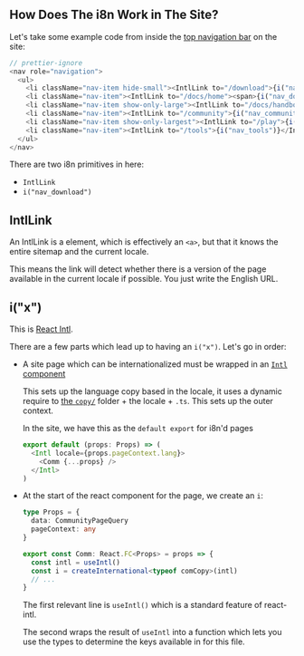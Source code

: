 ## How Does The i8n Work in The Site?

Let's take some example code from inside the [top navigation bar](../packages/typescriptlang-org/src/components/layout/TopNav.tsx) on the site:

```ts
// prettier-ignore
<nav role="navigation">
  <ul>
    <li className="nav-item hide-small"><IntlLink to="/download">{i("nav_download")}</IntlLink></li>
    <li className="nav-item"><IntlLink to="/docs/home"><span>{i("nav_documentation_short")}</span></IntlLink></li>
    <li className="nav-item show-only-large"><IntlLink to="/docs/handbook/intro.html">{i("nav_handbook")}</IntlLink></li>
    <li className="nav-item"><IntlLink to="/community">{i("nav_community")}</IntlLink></li>
    <li className="nav-item show-only-largest"><IntlLink to="/play">{i("nav_playground")}</IntlLink></li>
    <li className="nav-item"><IntlLink to="/tools">{i("nav_tools")}</IntlLink></li>
  </ul>
</nav>
```

There are two i8n primitives in here:

- `IntlLink`
- `i("nav_download")`

## IntlLink

An IntlLink is a <Link> element, which is effectively an `<a>`, but that it knows the entire sitemap and the current locale.

This means the link will detect whether there is a version of the page available in the current locale if possible. You just write the English URL.

## i("x")

This is [React Intl](https://www.npmjs.com/package/react-intl).

There are a few parts which lead up to having an `i("x")`. Let's go in order:

- A site page which can be internationalized must be wrapped in an [`Intl` component](https://github.com/microsoft/TypeScript-website/blob/v2/packages/typescriptlang-org/src/components/Intl.tsx#L7)

  This sets up the language copy based in the locale, it uses a dynamic require to [the `copy/`](https://github.com/microsoft/TypeScript-website/blob/v2/packages/typescriptlang-org/src/copy/) folder + the locale + `.ts`. This sets up the outer context.

  In the site, we have this as the `default export` for i8n'd pages

  ```ts
  export default (props: Props) => (
    <Intl locale={props.pageContext.lang}>
      <Comm {...props} />
    </Intl>
  )
  ```

- At the start of the react component for the page, we create an `i`:

  ```ts
  type Props = {
    data: CommunityPageQuery
    pageContext: any
  }

  export const Comm: React.FC<Props> = props => {
    const intl = useIntl()
    const i = createInternational<typeof comCopy>(intl)
    // ...
  }
  ```

  The first relevant line is `useIntl()` which is a standard feature of react-intl.

  The second wraps the result of `useIntl` into a function which lets you use the types to determine the keys available in for this file.

